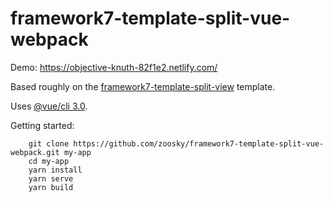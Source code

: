 # framework7-template-split-vue-webpack

Demo: https://objective-knuth-82f1e2.netlify.com/

Based roughly on the [framework7-template-split-view](https://github.com/framework7io/framework7-template-split-view) template.

Uses [@vue/cli 3.0](https://github.com/vuejs/vue-cli).

Getting started:

        git clone https://github.com/zoosky/framework7-template-split-vue-webpack.git my-app
        cd my-app
        yarn install
        yarn serve
        yarn build
